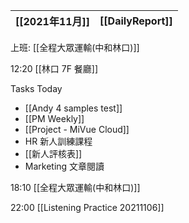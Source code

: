 [[2021年11月]]|[[DailyReport]]
---|---

上班: [[全程大眾運輸(中和林口)]]

12:20 [[林口 7F 餐廳]]

Tasks Today
- [[Andy 4 samples test]]
- [[PM Weekly]]
- [[Project - MiVue Cloud]]
- HR 新人訓練課程
- [[新人評核表]]
- Marketing 文章閱讀

18:10 [[全程大眾運輸(中和林口)]]

22:00 [[Listening Practice 20211106]]
